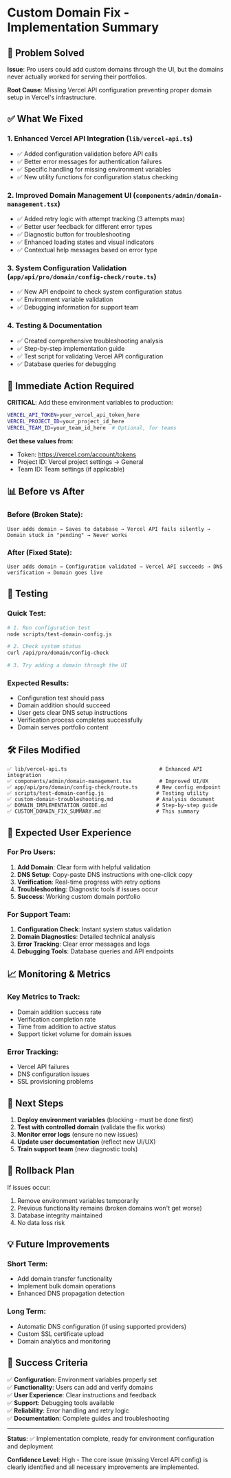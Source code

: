 # Custom Domain Fix - Implementation Summary

## 🎯 Problem Solved

**Issue**: Pro users could add custom domains through the UI, but the domains never actually worked for serving their portfolios.

**Root Cause**: Missing Vercel API configuration preventing proper domain setup in Vercel's infrastructure.

## ✅ What We Fixed

### 1. **Enhanced Vercel API Integration** (`lib/vercel-api.ts`)
- ✅ Added configuration validation before API calls
- ✅ Better error messages for authentication failures
- ✅ Specific handling for missing environment variables
- ✅ New utility functions for configuration status checking

### 2. **Improved Domain Management UI** (`components/admin/domain-management.tsx`)
- ✅ Added retry logic with attempt tracking (3 attempts max)
- ✅ Better user feedback for different error types
- ✅ Diagnostic button for troubleshooting
- ✅ Enhanced loading states and visual indicators
- ✅ Contextual help messages based on error type

### 3. **System Configuration Validation** (`app/api/pro/domain/config-check/route.ts`)
- ✅ New API endpoint to check system configuration status
- ✅ Environment variable validation
- ✅ Debugging information for support team

### 4. **Testing & Documentation**
- ✅ Created comprehensive troubleshooting analysis
- ✅ Step-by-step implementation guide
- ✅ Test script for validating Vercel API configuration
- ✅ Database queries for debugging

## 🚀 Immediate Action Required

**CRITICAL**: Add these environment variables to production:

```bash
VERCEL_API_TOKEN=your_vercel_api_token_here
VERCEL_PROJECT_ID=your_project_id_here
VERCEL_TEAM_ID=your_team_id_here  # Optional, for teams
```

**Get these values from**:
- Token: https://vercel.com/account/tokens
- Project ID: Vercel project settings → General
- Team ID: Team settings (if applicable)

## 📊 Before vs After

### Before (Broken State):
```
User adds domain → Saves to database → Vercel API fails silently → Domain stuck in "pending" → Never works
```

### After (Fixed State):
```
User adds domain → Configuration validated → Vercel API succeeds → DNS verification → Domain goes live
```

## 🧪 Testing

### Quick Test:
```bash
# 1. Run configuration test
node scripts/test-domain-config.js

# 2. Check system status
curl /api/pro/domain/config-check

# 3. Try adding a domain through the UI
```

### Expected Results:
- Configuration test should pass
- Domain addition should succeed
- User gets clear DNS setup instructions
- Verification process completes successfully
- Domain serves portfolio content

## 🛠️ Files Modified

```
✅ lib/vercel-api.ts                              # Enhanced API integration
✅ components/admin/domain-management.tsx         # Improved UI/UX
✅ app/api/pro/domain/config-check/route.ts      # New config endpoint
✅ scripts/test-domain-config.js                 # Testing utility
✅ custom-domain-troubleshooting.md              # Analysis document
✅ DOMAIN_IMPLEMENTATION_GUIDE.md                # Step-by-step guide
✅ CUSTOM_DOMAIN_FIX_SUMMARY.md                  # This summary
```

## 🎯 Expected User Experience

### For Pro Users:
1. **Add Domain**: Clear form with helpful validation
2. **DNS Setup**: Copy-paste DNS instructions with one-click copy
3. **Verification**: Real-time progress with retry options
4. **Troubleshooting**: Diagnostic tools if issues occur
5. **Success**: Working custom domain portfolio

### For Support Team:
1. **Configuration Check**: Instant system status validation
2. **Domain Diagnostics**: Detailed technical analysis
3. **Error Tracking**: Clear error messages and logs
4. **Debugging Tools**: Database queries and API endpoints

## 📈 Monitoring & Metrics

### Key Metrics to Track:
- Domain addition success rate
- Verification completion rate
- Time from addition to active status
- Support ticket volume for domain issues

### Error Tracking:
- Vercel API failures
- DNS configuration issues
- SSL provisioning problems

## 🔄 Next Steps

1. **Deploy environment variables** (blocking - must be done first)
2. **Test with controlled domain** (validate the fix works)
3. **Monitor error logs** (ensure no new issues)
4. **Update user documentation** (reflect new UI/UX)
5. **Train support team** (new diagnostic tools)

## 🚨 Rollback Plan

If issues occur:
1. Remove environment variables temporarily
2. Previous functionality remains (broken domains won't get worse)
3. Database integrity maintained
4. No data loss risk

## 💡 Future Improvements

### Short Term:
- Add domain transfer functionality
- Implement bulk domain operations
- Enhanced DNS propagation detection

### Long Term:
- Automatic DNS configuration (if using supported providers)
- Custom SSL certificate upload
- Domain analytics and monitoring

## 🎉 Success Criteria

✅ **Configuration**: Environment variables properly set  
✅ **Functionality**: Users can add and verify domains  
✅ **User Experience**: Clear instructions and feedback  
✅ **Support**: Debugging tools available  
✅ **Reliability**: Error handling and retry logic  
✅ **Documentation**: Complete guides and troubleshooting  

---

**Status**: ✅ Implementation complete, ready for environment configuration and deployment

**Confidence Level**: High - The core issue (missing Vercel API config) is clearly identified and all necessary improvements are implemented.